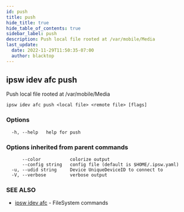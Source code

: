 ```yaml
---
id: push
title: push
hide_title: true
hide_table_of_contents: true
sidebar_label: push
description: Push local file rooted at /var/mobile/Media
last_update:
  date: 2022-11-29T11:50:35-07:00
  author: blacktop
---
```

## ipsw idev afc push

Push local file rooted at /var/mobile/Media

```
ipsw idev afc push <local file> <remote file> [flags]
```

### Options

```
  -h, --help   help for push
```

### Options inherited from parent commands

```
      --color           colorize output
      --config string   config file (default is $HOME/.ipsw.yaml)
  -u, --udid string     Device UniqueDeviceID to connect to
  -V, --verbose         verbose output
```

### SEE ALSO

* [ipsw idev afc](/docs/cli/ipsw/idev/afc)	 - FileSystem commands

